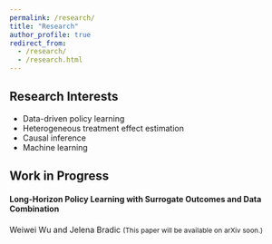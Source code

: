 ```yaml
---
permalink: /research/
title: "Research"
author_profile: true
redirect_from: 
  - /research/
  - /research.html
---
```


## Research Interests
- Data-driven policy learning
- Heterogeneous treatment effect estimation
- Causal inference  
- Machine learning  

## Work in Progress

#### Long-Horizon Policy Learning with Surrogate Outcomes and Data Combination  
<span style="font-size: 14px; line-height: 1.5;"> Weiwei Wu and Jelena Bradic </span>
<span style="font-size: 12px; line-height: 1;"> (This paper will be available on arXiv soon.) </span>
